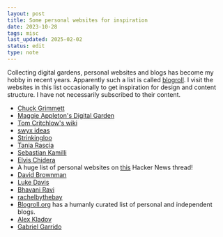 ```yaml
---
layout: post
title: Some personal websites for inspiration
date: 2023-10-28
tags: misc
last_updated: 2025-02-02
status: edit
type: note
---
```


Collecting digital gardens, personal websites and blogs has become my hobby in recent years. Apparently such a list is called [blogroll](https://www.google.com/search?q=blogroll+meaning). I visit the websites in this list occasionally to get inspiration for design and content structure. I have not necessarily subscribed to their content.

* [Chuck Grimmett](https://cagrimmett.com/)
* [Maggie Appleton's Digital Garden](https://maggieappleton.com/)
* [Tom Critchlow's wiki](https://tomcritchlow.com/wiki/)
* [swyx ideas](https://www.swyx.io/ideas)
* [Strinkingloo](https://strikingloo.github.io/)
* [Tania Rascia](https://www.taniarascia.com/me)
* [Sebastian Kamilli](https://digital-garden.ontheagilepath.net/)
* [Elvis Chidera](https://elvischidera.com/)
* A huge list of personal websites on [this](https://news.ycombinator.com/item?id=34279215) Hacker News thread!
* [David Brownman](https://xavd.id/)
* [Luke Davis](https://lukealexdavis.co.uk/)
* [Bhavani Ravi](https://www.bhavaniravi.com/)
* [rachelbythebay](https://rachelbythebay.com/)
* [Blogroll.org](https://blogroll.org/) has a humanly curated list of personal and independent blogs.
* [Alex Kladov](https://matklad.github.io/)
* [Gabriel Garrido](https://garrido.io/)